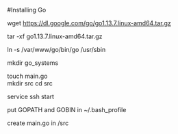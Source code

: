#Installing Go

wget https://dl.google.com/go/go1.13.7.linux-amd64.tar.gz

tar -xf go1.13.7.linux-amd64.tar.gz

ln -s /var/www/go/bin/go /usr/sbin

mkdir go_systems

touch main.go  
mkdir src
cd src

service ssh start

put GOPATH and GOBIN in ~/.bash_profile

create main.go in /src